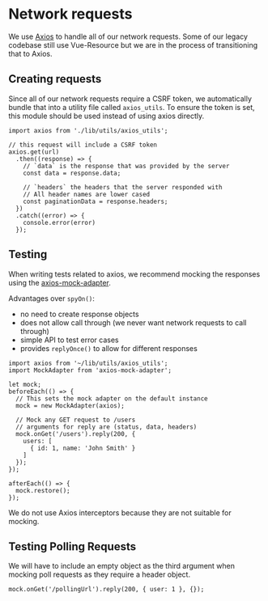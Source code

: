 # Network requests

We use [Axios][axios] to handle all of our network requests. Some of our legacy codebase still use Vue-Resource but we are in the process of transitioning that to Axios.

## Creating requests

Since all of our network requests require a CSRF token, we automatically bundle that into a utility file called `axios_utils`. To ensure the token is set, this module should be used instead of using axios directly.

```
import axios from './lib/utils/axios_utils';

// this request will include a CSRF token
axios.get(url)
  .then((response) => {
    // `data` is the response that was provided by the server
    const data = response.data;

    // `headers` the headers that the server responded with
    // All header names are lower cased
    const paginationData = response.headers;
  })
  .catch((error) => {
    console.error(error)
  });
```

## Testing

When writing tests related to axios, we recommend mocking the responses using the [axios-mock-adapter].

Advantages over `spyOn()`:

- no need to create response objects
- does not allow call through (we never want network requests to call through)
- simple API to test error cases
- provides `replyOnce()` to allow for different responses

```
import axios from '~/lib/utils/axios_utils';
import MockAdapter from 'axios-mock-adapter';

let mock;
beforeEach(() => {
  // This sets the mock adapter on the default instance
  mock = new MockAdapter(axios);

  // Mock any GET request to /users
  // arguments for reply are (status, data, headers)
  mock.onGet('/users').reply(200, {
    users: [
      { id: 1, name: 'John Smith' }
    ]
  });
});

afterEach(() => {
  mock.restore();
});
```

We do not use Axios interceptors because they are not suitable for mocking.

## Testing Polling Requests

We will have to include an empty object as the third argument when mocking poll requests as they require a header object.

```
mock.onGet('/pollingUrl').reply(200, { user: 1 }, {});
```

[axios]: https://github.com/axios/axios
[axios-mock-adapter]: https://github.com/ctimmerm/axios-mock-adapter
